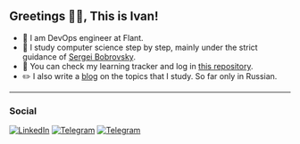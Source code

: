 ##  Greetings :metal::blush:, This is Ivan!

- :penguin: I am DevOps engineer at Flant. 
- :mag_right: I study computer science step by step, mainly under the strict guidance of [Sergei Bobrovsky](https://vk.com/lambda_brain).
- :rocket: You can check my learning tracker and log in [this repository](https://github.com/NaNameUz3r/My-Learning-Tracker).
- :pencil2: I also write a [blog](https://wannahack.in/) on the topics that I study. So far only in Russian. 

---

### Social

[![LinkedIn](https://img.shields.io/badge/LinkedIn-0077B5?style=for-the-badge&logo=linkedin&logoColor=white)](https://www.linkedin.com/in/ivan-zakutnii-a43851203/)
[![Telegram](https://img.shields.io/badge/Telegram-2CA5E0?style=for-the-badge&logo=telegram&logoColor=white)](https://t.me/uz3rnam3)
[![Telegram](https://img.shields.io/badge/Gmail-D14836?style=for-the-badge&logo=gmail&logoColor=white)](mailto:zakutnii.ivan@gmail.com)

